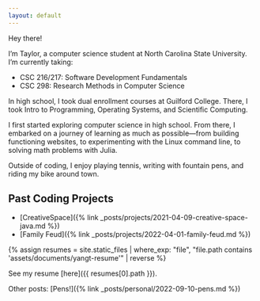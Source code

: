 ```yaml
---
layout: default
---
```


Hey there!

I’m Taylor, a computer science student at North Carolina State University.
I’m currently taking:
- CSC 216/217: Software Development Fundamentals
- CSC 298: Research Methods in Computer Science

In high school, I took dual enrollment courses at Guilford College.
There, I took Intro to Programming, Operating Systems, and Scientific Computing.

I first started exploring computer science in high school.
From there, I embarked on a journey of learning as much as possible—from building functioning websites,
to experimenting with the Linux command line, to solving math problems with Julia.

Outside of coding, I enjoy playing tennis, writing with fountain pens, and riding my bike around town.

## Past Coding Projects
- [CreativeSpace]({% link _posts/projects/2021-04-09-creative-space-java.md %})
- [Family Feud]({% link _posts/projects/2022-04-01-family-feud.md %})

{% assign resumes = site.static_files | where_exp: "file", "file.path contains 'assets/documents/yangt-resume'" | reverse %}

See my resume [here]({{ resumes[0].path }}).

Other posts:
[Pens!]({% link _posts/personal/2022-09-10-pens.md %})
<!-- [Note to Self]({% link _posts/personal/2022-09-10-note-to-self.md %}) -->